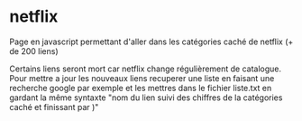 # netflix
Page en javascript permettant d'aller dans les catégories caché de netflix (+ de 200 liens)

Certains liens seront mort car netflix change régulièrement de catalogue.
Pour mettre a jour les nouveaux liens recuperer une liste en faisant une recherche google par exemple et les mettres dans le fichier liste.txt en gardant la même syntaxte "nom du lien suivi des chiffres de la catégories caché et finissant par )" 

